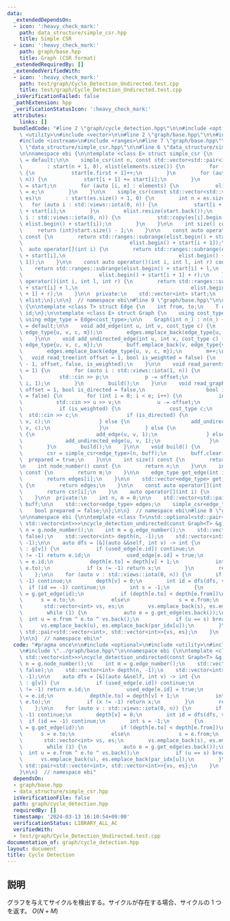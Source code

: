 ```yaml
---
data:
  _extendedDependsOn:
  - icon: ':heavy_check_mark:'
    path: data_structure/simple_csr.hpp
    title: Simple CSR
  - icon: ':heavy_check_mark:'
    path: graph/base.hpp
    title: Graph (CSR format)
  _extendedRequiredBy: []
  _extendedVerifiedWith:
  - icon: ':heavy_check_mark:'
    path: test/graph/Cycle_Detection_Undirected.test.cpp
    title: test/graph/Cycle_Detection_Undirected.test.cpp
  _isVerificationFailed: false
  _pathExtension: hpp
  _verificationStatusIcon: ':heavy_check_mark:'
  attributes:
    links: []
  bundledCode: "#line 2 \"graph/cycle_detection.hpp\"\n\n#include <optional>\n#include\
    \ <utility>\n#include <vector>\n\n#line 2 \"graph/base.hpp\"\n\n#include <cassert>\n\
    #include <iostream>\n#include <ranges>\n#line 7 \"graph/base.hpp\"\n\n#line 2\
    \ \"data_structure/simple_csr.hpp\"\n\n#line 6 \"data_structure/simple_csr.hpp\"\
    \n\nnamespace ebi {\n\ntemplate <class E> struct simple_csr {\n    simple_csr()\
    \ = default;\n\n    simple_csr(int n, const std::vector<std::pair<int, E>>& elements)\n\
    \        : start(n + 1, 0), elist(elements.size()) {\n        for (auto e : elements)\
    \ {\n            start[e.first + 1]++;\n        }\n        for (auto i : std::views::iota(0,\
    \ n)) {\n            start[i + 1] += start[i];\n        }\n        auto counter\
    \ = start;\n        for (auto [i, e] : elements) {\n            elist[counter[i]++]\
    \ = e;\n        }\n    }\n\n    simple_csr(const std::vector<std::vector<E>>&\
    \ es)\n        : start(es.size() + 1, 0) {\n        int n = es.size();\n     \
    \   for (auto i : std::views::iota(0, n)) {\n            start[i + 1] = (int)es[i].size()\
    \ + start[i];\n        }\n        elist.resize(start.back());\n        for (auto\
    \ i : std::views::iota(0, n)) {\n            std::copy(es[i].begin(), es[i].end(),\
    \ elist.begin() + start[i]);\n        }\n    }\n\n    int size() const {\n   \
    \     return (int)start.size() - 1;\n    }\n\n    const auto operator[](int i)\
    \ const {\n        return std::ranges::subrange(elist.begin() + start[i],\n  \
    \                                   elist.begin() + start[i + 1]);\n    }\n  \
    \  auto operator[](int i) {\n        return std::ranges::subrange(elist.begin()\
    \ + start[i],\n                                     elist.begin() + start[i +\
    \ 1]);\n    }\n\n    const auto operator()(int i, int l, int r) const {\n    \
    \    return std::ranges::subrange(elist.begin() + start[i] + l,\n            \
    \                         elist.begin() + start[i + 1] + r);\n    }\n    auto\
    \ operator()(int i, int l, int r) {\n        return std::ranges::subrange(elist.begin()\
    \ + start[i] + l,\n                                     elist.begin() + start[i\
    \ + 1] + r);\n    }\n\n  private:\n    std::vector<int> start;\n    std::vector<E>\
    \ elist;\n};\n\n}  // namespace ebi\n#line 9 \"graph/base.hpp\"\n\nnamespace ebi\
    \ {\n\ntemplate <class T> struct Edge {\n    int from, to;\n    T cost;\n    int\
    \ id;\n};\n\ntemplate <class E> struct Graph {\n    using cost_type = E;\n   \
    \ using edge_type = Edge<cost_type>;\n\n    Graph(int n_) : n(n_) {}\n\n    Graph()\
    \ = default;\n\n    void add_edge(int u, int v, cost_type c) {\n        buff.emplace_back(u,\
    \ edge_type{u, v, c, m});\n        edges.emplace_back(edge_type{u, v, c, m++});\n\
    \    }\n\n    void add_undirected_edge(int u, int v, cost_type c) {\n        buff.emplace_back(u,\
    \ edge_type{u, v, c, m});\n        buff.emplace_back(v, edge_type{v, u, c, m});\n\
    \        edges.emplace_back(edge_type{u, v, c, m});\n        m++;\n    }\n\n \
    \   void read_tree(int offset = 1, bool is_weighted = false) {\n        read_graph(n\
    \ - 1, offset, false, is_weighted);\n    }\n\n    void read_parents(int offset\
    \ = 1) {\n        for (auto i : std::views::iota(1, n)) {\n            int p;\n\
    \            std::cin >> p;\n            p -= offset;\n            add_undirected_edge(p,\
    \ i, 1);\n        }\n        build();\n    }\n\n    void read_graph(int e, int\
    \ offset = 1, bool is_directed = false,\n                    bool is_weighted\
    \ = false) {\n        for (int i = 0; i < e; i++) {\n            int u, v;\n \
    \           std::cin >> u >> v;\n            u -= offset;\n            v -= offset;\n\
    \            if (is_weighted) {\n                cost_type c;\n              \
    \  std::cin >> c;\n                if (is_directed) {\n                    add_edge(u,\
    \ v, c);\n                } else {\n                    add_undirected_edge(u,\
    \ v, c);\n                }\n            } else {\n                if (is_directed)\
    \ {\n                    add_edge(u, v, 1);\n                } else {\n      \
    \              add_undirected_edge(u, v, 1);\n                }\n            }\n\
    \        }\n        build();\n    }\n\n    void build() {\n        assert(!prepared);\n\
    \        csr = simple_csr<edge_type>(n, buff);\n        buff.clear();\n      \
    \  prepared = true;\n    }\n\n    int size() const {\n        return n;\n    }\n\
    \n    int node_number() const {\n        return n;\n    }\n\n    int edge_number()\
    \ const {\n        return m;\n    }\n\n    edge_type get_edge(int i) const {\n\
    \        return edges[i];\n    }\n\n    std::vector<edge_type> get_edges() const\
    \ {\n        return edges;\n    }\n\n    const auto operator[](int i) const {\n\
    \        return csr[i];\n    }\n    auto operator[](int i) {\n        return csr[i];\n\
    \    }\n\n  private:\n    int n, m = 0;\n\n    std::vector<std::pair<int,edge_type>>\
    \ buff;\n\n    std::vector<edge_type> edges;\n    simple_csr<edge_type> csr;\n\
    \    bool prepared = false;\n};\n\n}  // namespace ebi\n#line 8 \"graph/cycle_detection.hpp\"\
    \n\nnamespace ebi {\n\ntemplate <class T>\nstd::optional<std::pair<std::vector<int>,\
    \ std::vector<int>>>\ncycle_detection_undirected(const Graph<T> &g) {\n    int\
    \ n = g.node_number();\n    int m = g.edge_number();\n    std::vector<bool> used_edge(m,\
    \ false);\n    std::vector<int> depth(n, -1);\n    std::vector<int> par_idx(n,\
    \ -1);\n\n    auto dfs = [&](auto &&self, int v) -> int {\n        for (auto e\
    \ : g[v]) {\n            if (used_edge[e.id]) continue;\n            if (depth[e.to]\
    \ != -1) return e.id;\n            used_edge[e.id] = true;\n            par_idx[e.to]\
    \ = e.id;\n            depth[e.to] = depth[v] + 1;\n            int x = self(self,\
    \ e.to);\n            if (x != -1) return x;\n        }\n        return -1;\n\
    \    };\n\n    for (auto v : std::views::iota(0, n)) {\n        if (depth[v] !=\
    \ -1) continue;\n        depth[v] = 0;\n        int id = dfs(dfs, v);\n      \
    \  if (id == -1) continue;\n        int s = -1;\n        {\n            auto e\
    \ = g.get_edge(id);\n            if (depth[e.to] < depth[e.from])\n          \
    \      s = e.to;\n            else\n                s = e.from;\n        }\n \
    \       std::vector<int> vs, es;\n        vs.emplace_back(s), es.emplace_back(id);\n\
    \        while (1) {\n            auto e = g.get_edge(es.back());\n          \
    \  int u = e.from ^ e.to ^ vs.back();\n            if (u == s) break;\n      \
    \      vs.emplace_back(u), es.emplace_back(par_idx[u]);\n        }\n        return\
    \ std::pair<std::vector<int>, std::vector<int>>{vs, es};\n    }\n    return std::nullopt;\n\
    }\n\n}  // namespace ebi\n"
  code: "#pragma once\n\n#include <optional>\n#include <utility>\n#include <vector>\n\
    \n#include \"../graph/base.hpp\"\n\nnamespace ebi {\n\ntemplate <class T>\nstd::optional<std::pair<std::vector<int>,\
    \ std::vector<int>>>\ncycle_detection_undirected(const Graph<T> &g) {\n    int\
    \ n = g.node_number();\n    int m = g.edge_number();\n    std::vector<bool> used_edge(m,\
    \ false);\n    std::vector<int> depth(n, -1);\n    std::vector<int> par_idx(n,\
    \ -1);\n\n    auto dfs = [&](auto &&self, int v) -> int {\n        for (auto e\
    \ : g[v]) {\n            if (used_edge[e.id]) continue;\n            if (depth[e.to]\
    \ != -1) return e.id;\n            used_edge[e.id] = true;\n            par_idx[e.to]\
    \ = e.id;\n            depth[e.to] = depth[v] + 1;\n            int x = self(self,\
    \ e.to);\n            if (x != -1) return x;\n        }\n        return -1;\n\
    \    };\n\n    for (auto v : std::views::iota(0, n)) {\n        if (depth[v] !=\
    \ -1) continue;\n        depth[v] = 0;\n        int id = dfs(dfs, v);\n      \
    \  if (id == -1) continue;\n        int s = -1;\n        {\n            auto e\
    \ = g.get_edge(id);\n            if (depth[e.to] < depth[e.from])\n          \
    \      s = e.to;\n            else\n                s = e.from;\n        }\n \
    \       std::vector<int> vs, es;\n        vs.emplace_back(s), es.emplace_back(id);\n\
    \        while (1) {\n            auto e = g.get_edge(es.back());\n          \
    \  int u = e.from ^ e.to ^ vs.back();\n            if (u == s) break;\n      \
    \      vs.emplace_back(u), es.emplace_back(par_idx[u]);\n        }\n        return\
    \ std::pair<std::vector<int>, std::vector<int>>{vs, es};\n    }\n    return std::nullopt;\n\
    }\n\n}  // namespace ebi"
  dependsOn:
  - graph/base.hpp
  - data_structure/simple_csr.hpp
  isVerificationFile: false
  path: graph/cycle_detection.hpp
  requiredBy: []
  timestamp: '2024-03-13 16:10:54+09:00'
  verificationStatus: LIBRARY_ALL_AC
  verifiedWith:
  - test/graph/Cycle_Detection_Undirected.test.cpp
documentation_of: graph/cycle_detection.hpp
layout: document
title: Cycle Detection
---
```


## 説明

グラフを与えてサイクルを検出する。サイクルが存在する場合、サイクルの $1$ つを返す。 $O(N+M)$